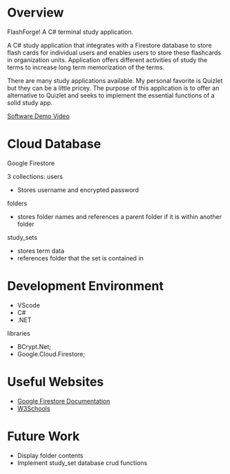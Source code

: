 # Overview

FlashForge! A C# terminal study application.

A C# study application that integrates with a Firestore database to store flash cards for individual users and enables users to store these flashcards in organization units. Application offers different activities of study the terms to increase long term memorization of the terms.

There are many study applications available. My personal favorite is Quizlet but they can be a little pricey. The purpose of this application is to offer an alternative to Quizlet and seeks to implement the essential functions of a solid study app.

[Software Demo Video](https://youtu.be/CyaYALgFUWE?si=9pfrLYkfAZPtWXza)

# Cloud Database

Google Firestore

3 collections:
users
- Stores username and encrypted password

folders
- stores folder names and references a parent folder if it is within another folder

study_sets
- stores term data 
- references folder that the set is contained in

# Development Environment

- VScode
- C#
- .NET

libraries
- BCrypt.Net;
- Google.Cloud.Firestore;

# Useful Websites

- [Google Firestore Documentation](https://cloud.google.com/firestore/docs)
- [W3Schools](https://www.w3schools.com/cs/cs_intro.php)

# Future Work

- Display folder contents
- Implement study_set database crud functions